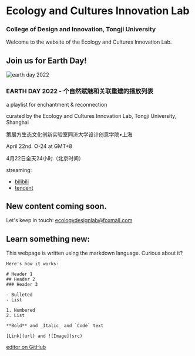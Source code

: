 # Ecology and Cultures Innovation Lab
### College of Design and Innovation, Tongji University

Welcome to the website of the Ecology and Cultures Innovation Lab.

## Join us for Earth Day!

![earth day 2022](website/docs/image/earthday.jpg)

### EARTH DAY 2022 - 个自然赋魅和关联重建的播放列表
a playlist for enchantment & reconnection

curated by the Ecology and Cultures Innovation Lab, Tongji University, Shanghai

策展方生态文化创新实验室同济大学设计创意学院•上海

April 22nd. O-24 at GMT+8

4月22日全天24小时（北京时间）

streaming:
- [bilibili](http://live.bilibili.com/22684870)
- [tencent](https://meeting.tencent.com/V/yT5IVPCSk7Iv)

## New content coming soon.

Let's keep in touch: ecologydesignlab@foxmail.com


## Learn something new:
This webpage is written using the markdown language. Curious about it?

```
Here's how it works:

# Header 1
## Header 2
### Header 3

- Bulleted
- List

1. Numbered
2. List

**Bold** and _Italic_ and `Code` text

[Link](url) and ![Image](src)
```

[editor on GitHub](https://github.com/ecoculi/website/edit/main/docs/index.md)
